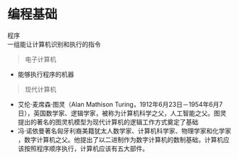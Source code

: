 # 编程基础

程序  
        一组能让计算机识别和执行的指令

> 电子计算机

+ 能够执行程序的机器

> 现代计算机

+ 艾伦·麦席森·图灵（Alan Mathison Turing，1912年6月23日－1954年6月7日），英国数学家、逻辑学家，被称为计算机科学之父，人工智能之父。图灵提出的著名的图灵机模型为现代计算机的逻辑工作方式奠定了基础
+ 冯·诺依曼著名匈牙利裔美籍犹太人数学家、计算机科学家、物理学家和化学家 ，数字计算机之父。他提出了以二进制作为数字计算机的数制基础，计算机应该按照程序顺序执行，计算机应该有五大部件。
